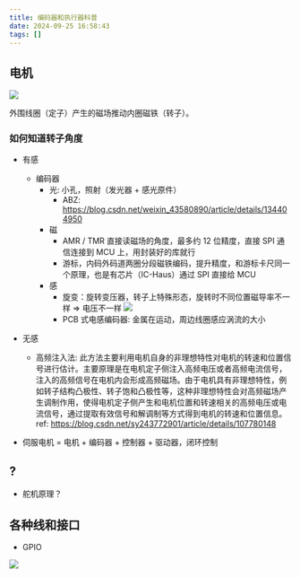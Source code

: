 ```yaml
---
title: 编码器和执行器科普
date: 2024-09-25 16:58:43
tags: []
---
```

## 电机

![](https://telegraph-image-bhi.pages.dev/file/e083ded4fc15ec46e8c35.png)

外围线圈（定子）产生的磁场推动内圈磁铁（转子）。

### 如何知道转子角度

- 有感
    - 编码器
        - 光: 小孔，照射（发光器 + 感光原件）
            - ABZ: https://blog.csdn.net/weixin_43580890/article/details/134404950
        - 磁
            - AMR / TMR 直接读磁场的角度，最多约 12 位精度，直接 SPI 通信连接到 MCU 上，用封装好的库就行
            - 游标，内码外码道两圈分段磁铁编码，提升精度，和游标卡尺同一个原理，也是有芯片（IC-Haus）通过 SPI 直接给  MCU
        - 感
            - 旋变：旋转变压器，转子上特殊形态，旋转时不同位置磁导率不一样 => 电压不一样
            ![](https://telegraph-image-bhi.pages.dev/file/af55ddad2d4e7bc8880d6.png)
            - PCB 式电感编码器: 金属在运动，周边线圈感应涡流的大小

- 无感
    - 高频注入法: 此方法主要利用电机自身的非理想特性对电机的转速和位置信号进行估计。主要原理是在电机定子侧注入高频电压或者高频电流信号，注入的高频信号在电机内会形成高频磁场。由于电机具有非理想特性，例如转子结构凸极性、转子饱和凸极性等，这种非理想特性会对高频磁场产生调制作用，使得电机定子侧产生和电机位置和转速相关的高频电压或电流信号，通过提取有效信号和解调制等方式得到电机的转速和位置信息。ref: https://blog.csdn.net/sy243772901/article/details/107780148

- 伺服电机 = 电机 + 编码器 + 控制器 + 驱动器，闭环控制

## ?

- 舵机原理？

## 各种线和接口

- GPIO

![](https://telegraph-image-bhi.pages.dev/file/40433bcff98a2276ff500.png)

